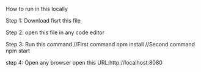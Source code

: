 How to run in this locally 

Step 1:
Download fisrt this file 

Step 2:
open this file in any code editor

Step 3:
Run this command
 //First command
  npm install
 //Second command
  npm start

step 4:
Open any browser 
open this URL:http://localhost:8080
